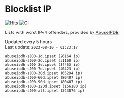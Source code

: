 # Blocklist IP

[![Hits](https://hits.seeyoufarm.com/api/count/incr/badge.svg?url=https%3A%2F%2Fgithub.com%2Fborestad%2Fblocklist-ip%2F&count_bg=%2379C83D&title_bg=%23555555&icon=&icon_color=%23E7E7E7&title=hits&edge_flat=false)](https://hits.seeyoufarm.com)  ![CI](https://img.shields.io/github/workflow/status/borestad/blocklist-ip/CI?style=flat-square)

Lists with worst IPv4 offenders, provided by [AbuseIPDB](https://www.abuseipdb.com/)

<!-- FOOTER-PLACEHOLDER -->
Updated every 5 hours<br>
Last update: `2023-08-10 - 01:23:17`
```
abuseipdb-s100-1d.ipset (26164 ip)
abuseipdb-s100-2d.ipset (31160 ip)
abuseipdb-s100-3d.ipset (34483 ip)
abuseipdb-s100-7d.ipset (40423 ip)
abuseipdb-s100-30d.ipset (65294 ip)
abuseipdb-s100-60d.ipset (80407 ip)
abuseipdb-s100-90d.ipset (80407 ip)
abuseipdb-s100-120d.ipset (156180 ip)
abuseipdb-s100-all.ipset (343876 ip)
```
